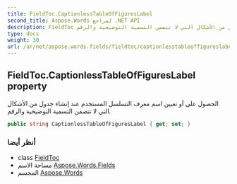 ```yaml
---
title: FieldToc.CaptionlessTableOfFiguresLabel
second_title: Aspose.Words لمراجع .NET API
description: FieldToc ملكية. الحصول على أو تعيين اسم معرف التسلسل المستخدم عند إنشاء جدول من الأشكال التي لا تتضمن التسمية التوضيحية والرقم.
type: docs
weight: 30
url: /ar/net/aspose.words.fields/fieldtoc/captionlesstableoffigureslabel/
---
```

## FieldToc.CaptionlessTableOfFiguresLabel property

الحصول على أو تعيين اسم معرف التسلسل المستخدم عند إنشاء جدول من الأشكال التي لا تتضمن التسمية التوضيحية والرقم.

```csharp
public string CaptionlessTableOfFiguresLabel { get; set; }
```

### أنظر أيضا

* class [FieldToc](../)
* مساحة الاسم [Aspose.Words.Fields](../../fieldtoc/)
* المجسم [Aspose.Words](../../../)


